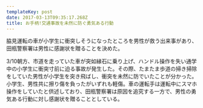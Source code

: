 ```yaml
---
templateKey: post
date: 2017-03-13T09:35:17.268Z
title: お手柄!交通事故を未然に防ぐ勇気ある行動
---
```

脇見運転の車が小学生に衝突しそうになったところを男性が救う出来事があり、田瓶警察署は男性に感謝状を贈ることを決めた。

3/10朝方、市道を走っていた車が突如縁石に乗り上げ、ハンドル操作を失い通学中の小学生に衝突寸前に迫る事故が発生した。その際、たまたま歩道の掃き掃除をしていた男性が小学生を突き飛ばし、衝突を未然に防でいたことが分かった。小学生、男性共に擦り傷を負ったがいずれも軽傷。車の運転手は運転中にスマホ操作をしていたと供述しており、田瓶警察署は原因を追究する一方で、男性の勇気ある行動に対し感謝状を贈ることとしている。